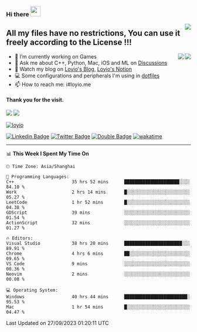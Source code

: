 <h3 align="left">Hi there <img src="https://media.giphy.com/media/hvRJCLFzcasrR4ia7z/giphy.gif" width="28"></h3>
<a align="right" href="https://github.com/loyio/loyio/blob/master/STAR/README.md"><img align="right" src="https://img.shields.io/badge/LOYIO-STAR-green" /></a>

## All my files have no restrictions, You can use it freely according to the License !!!

<a href="https://github.com/loyio#gh-light-mode-only">
     <img align="right"  src="https://loy-readme.vercel.app/api/top-langs/?username=loyio&langs_count=6&hide=css,html,jupyter%20notebook" />
</a>

<a href="https://github.com/loyio#gh-dark-mode-only">
  <img align="right"  src="https://loy-readme.vercel.app/api/top-langs/?username=loyio&langs_count=6&theme=slateorange&hide=css,html,jupyter%20notebook" />
</a>



- 🔭 I’m currently working on Games
- 💬 Ask me about C++, Python, Mac, iOS and ML on [Discussions](https://github.com/loyio/blog/discussions)
- 📔 Watch my blog on [Loyio's Blog](https://loyio.me), [Loyio's Notion](https://loyio.notion.site/loyio/Loyio-s-Dashboard-2f56bd29222a445ea9d9e8802a1ac83b)
- 💻 Some configurations and peripherals I'm using in [dotfiles](https://github.com/loyio/dotfiles)
- 📫 How to reach me: i#loyio.me


#### Thank you for the visit.
<img src="http://profile-counter.glitch.me/loyio/count.svg" />

<img src="https://loy-readme.vercel.app/api?username=loyio&show_icons=true&hide=stars&include_all_commits=true&hide_title=true&theme=slateorange" />

     

[![loyio](https://github-profile-trophy.vercel.app/?username=loyio&theme=onedark&column=4)](https://github.com/loyio)

[![Linkedin Badge](https://img.shields.io/badge/-@loyio-0077b5?style=flat-square&logo=Linkedin&logoColor=white&labelColor=0077b5&link=https://www.linkedin.com/in/loyio-hex-363172158/)](https://www.linkedin.com/in/loyio-hex-363172158/)
[![Twitter Badge](https://img.shields.io/badge/-@loyiome-000000?style=flat-square&labelColor=000000&logo=x&logoColor=white&link=https://twitter.com/loyiome)](https://twitter.com/loyiome)
[![Double Badge](https://img.shields.io/badge/@loyio-007722?style=flat&logo=Douban&logoColor=white)](https://www.douban.com/people/susmote)
[![wakatime](https://wakatime.com/badge/user/c0ddc104-5a20-41d1-ab9a-c4d9ea20a4d9.svg)](https://wakatime.com/@c0ddc104-5a20-41d1-ab9a-c4d9ea20a4d9)

-------
<!--START_SECTION:waka-->
📊 **This Week I Spent My Time On** 

```text
🕑︎ Time Zone: Asia/Shanghai

💬 Programming Languages: 
C++                      35 hrs 52 mins      █████████████████████░░░░   84.10 % 
Work                     2 hrs 14 mins       █░░░░░░░░░░░░░░░░░░░░░░░░   05.27 % 
LeetCode                 1 hr 52 mins        █░░░░░░░░░░░░░░░░░░░░░░░░   04.38 % 
GDScript                 39 mins             ░░░░░░░░░░░░░░░░░░░░░░░░░   01.54 % 
ActionScript             32 mins             ░░░░░░░░░░░░░░░░░░░░░░░░░   01.27 % 

🔥 Editors: 
Visual Studio            38 hrs 20 mins      ██████████████████████░░░   89.91 % 
Chrome                   4 hrs 6 mins        ██░░░░░░░░░░░░░░░░░░░░░░░   09.65 % 
VS Code                  9 mins              ░░░░░░░░░░░░░░░░░░░░░░░░░   00.36 % 
Neovim                   2 mins              ░░░░░░░░░░░░░░░░░░░░░░░░░   00.08 % 

💻 Operating System: 
Windows                  40 hrs 44 mins      ████████████████████████░   95.53 % 
Mac                      1 hr 54 mins        █░░░░░░░░░░░░░░░░░░░░░░░░   04.47 % 
```


 Last Updated on 27/09/2023 01:20:11 UTC
<!--END_SECTION:waka-->
